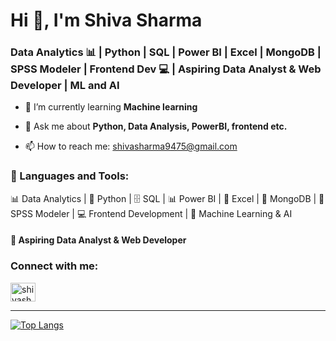 # Hi 👋, I'm Shiva Sharma

### Data Analytics 📊 | Python | SQL | Power BI | Excel | MongoDB | SPSS Modeler | Frontend Dev 💻 | Aspiring Data Analyst & Web Developer | ML and AI

- 🌱 I’m currently learning **Machine learning**

- 💬 Ask me about **Python, Data Analysis, PowerBI, frontend etc.**

- 📫 How to reach me: [shivasharma9475@gmail.com](mailto:shivasharma9475@gmail.com)

<h3 align="left">🚀 Languages and Tools:</h3>

<p align="left">
  📊 Data Analytics | 🐍 Python | 🗄️ SQL | 📊 Power BI | 📑 Excel | 🍃 MongoDB | 🔮 SPSS Modeler | 💻 Frontend Development | 🤖 Machine Learning & AI  
</p>

<h4 align="left">🌟 Aspiring Data Analyst & Web Developer</h4>

<h3 align="left">Connect with me:</h3>
<p align="left">
<a href="https://www.linkedin.com/in/shivasharma0912/" target="blank"><img align="center" src="https://raw.githubusercontent.com/rahuldkjain/github-profile-readme-generator/master/src/images/icons/Social/linked-in-alt.svg" alt="shivasharma9475" height="30" width="40" /></a>
</p>

---

[![Top Langs](https://github-readme-stats.vercel.app/api/top-langs/?username=shivasharma9475&layout=compact&theme=dark)](https://github.com/anuraghazra/github-readme-stats)
